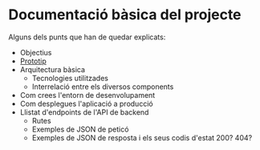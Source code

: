 # Documentació bàsica del projecte
Alguns dels punts que han de quedar explicats:
 * Objectius
 * [Prototip](https://design.penpot.app/#/view/f5fe9278-89db-81e9-8004-faf434468a44?page-id=f5fe9278-89db-81e9-8004-faf434468a45&section=interactions&index=0&share-id=ba8e47a8-80d6-8135-8004-fb3265fe7e29)
 * Arquitectura bàsica
   * Tecnologies utilitzades
   * Interrelació entre els diversos components
 * Com crees l'entorn de desenvolupament
 * Com desplegues l'aplicació a producció
 * Llistat d'endpoints de l'API de backend
    * Rutes
   * Exemples de JSON de peticó
   * Exemples de JSON de resposta i els seus codis d'estat 200? 404?
